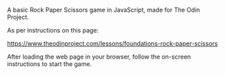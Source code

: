 A basic Rock Paper Scissors game in JavaScript, made for The Odin Project.

As per instructions on this page:

https://www.theodinproject.com/lessons/foundations-rock-paper-scissors

After loading the web page in your browser, follow the on-screen instructions to start the game.
